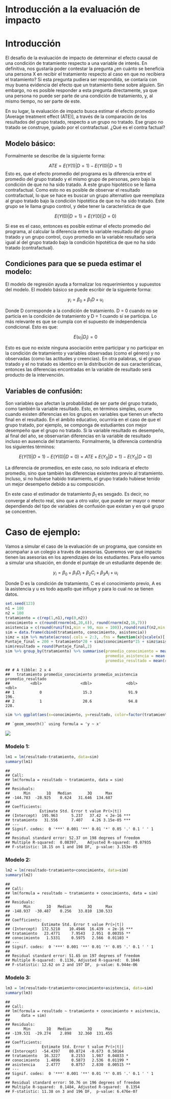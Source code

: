 Introducción a la evaluación de impacto
================

# Introducción

El desafío de la evaluación de impacto de determinar el efecto causal de
una condición de tratamiento respecto a una variable de interés. En
definitiva, nos gustaría poder contestar la pregunta ¿en cuánto se
beneficia una persona X en recibir el tratamiento respecto al caso en
que no recibiera el tratamiento? Si esta pregunta pudiera ser
respondida, se contaría con muy buena evidencia del efecto que un
tratamiento tiene sobre alguien. Sin embargo, no es posible responder a
esta pregunta directamente, ya que una persona no puede ser parte de una
condición de tratamiento, y, al mismo tiempo, no ser parte de este.

En su lugar, la evaluación de impacto busca estimar el efecto promedio
\[Average treatment effect (ATE)\], a través de la comparación de los
resultados del grupo tratado, respecto a un grupo no tratado. Ese grupo
no tratado se construye, guiado por el contrafactual. ¿Qué es el contra
factual?

## Modelo básico:

Formalmente se describe de la siguiente forma:

$$ ATE =E(Y(1)|D=1) - E(Y(0)|D=1) $$ Esto es, que el efecto promedio del
programa es la diferencia entre el promedio del grupo tratado y el mismo
grupo de personas, pero bajo la condición de que no ha sido tratado. A
este grupo hipotético se le llama contrafactual. Como esto no es posible
de observar el resultado contrafactual, lo que se hace es buscar un
grupo alternativo que reemplaza al grupo tratado bajo la condición
hipotética de que no ha sido tratado. Este grupo se le llama grupo
control, y debe tener la característica de que

$$ E(Y(0)|D=1) = E(Y(0)|D=0) $$

Si ese es el caso, entonces es posible estimar el efecto promedio del
programa, al calcular la diferencia entre la variable resultado del
grupo tratado y un grupo control, cuyo promedio en la variable resultado
sería igual al del grupo tratado bajo la condición hipotética de que no
ha sido tratado (contrafactual).

## Condiciones para que se pueda estimar el modelo:

El modelo de regresión ayuda a formalizar los requerimientos y supuestos
del modelo. El modelo básico se puede escribir de la siguiente forma:

$$ y_i = \beta_0 + \beta_1D + u_i $$

Donde D corresponde a la condición de tratamiento. D = 0 cuando no se
particia en la condición de tratamiento y D = 1 cuando sí se participa.
Lo más relevante es que se cumpla con el supuesto de independencia
condicional. Esto es que:

$$ E(u_i|D_i) = 0 $$

Esto es que no existe ninguna asociación entre participar y no
participar en la condición de tratamiento y variables observadas (como
el género) y no observadas (como las actitudes y creencias). En otra
palabras, si el grupo tratado y el no tratado es identico en la
distribución de sus características, entonces las diferencias
encontradas en la variable de resultado será producto de la
intervención.

## Variables de confusión:

Son variables que afectan la probabilidad de ser parte del grupo
tratado, como también la variable resultado. Esto, en términos simples,
ocurre cuando existen diferencias en los grupos en variables que tienen
un efecto final en el resultado. En el ámbito educativo, ocurriría en el
caso de que el grupo tratado, por ejemplo, se componga de estudiantes
con mejor desempeño que el grupo no tratado. Si la variable resultado es
desempeño, al final del año, se observarían diferencias en la variable
de resultado incluso en ausencia del tratamiento. Formalmente, la
diferencia contendría los siguientes términos:

$$ E(Y(1)|D=1) - E(Y(0)|D=0) = ATE + E(Y_0|D=1) - E(Y_0|D=0) $$

La diferencia de promedios, en este caso, no solo indicaría el efecto
promedio, sino que también las diferencias existentes previo al
tratamiento. Incluso, si no hubiese habido tratamiento, el grupo tratado
hubiese tenido un mejor desempeño debido a su composición.

En este caso el estimador de tratamiento $\beta_1$ es sesgado. Es decir,
no converge al efecto real, sino que a otro valor, que puede ser mayor o
menor dependiendo del tipo de variables de confusión que existan y en
qué grupo se concentren.

# Caso de ejemplo:

Vamos a simular el caso de la evaluación de un programa, que consiste en
acompañar a un colegio a través de asesorías. Queremos ver qué impacto
tienen las asesorías en los aprendizajes de los estudiantes. Para ello
vamos a simular una situación, en donde el puntaje de un estudiante
depende de:

$$ y_i = \beta_0 + \beta_1D_i + \beta_2C_i + \beta_3A_i + u_i    $$

Donde D es la condición de tratamiento, C es el conocimiento previo, A
es la asistencia y u es todo aquello que influye y para lo cual no se
tienen datos.

``` r
set.seed(123)
n1 = 100
n2 = 100
tratamiento = c(rep(1,n1),rep(0,n2))
conocimiento = c(round(rnorm(n1,20,6)), round(rnorm(n2,16,7)))
asistencia = c(round(runif(n1,min = 90, max = 100)),round(runif(n2,min = 83, max = 100)))
sim = data.frame(cbind(tratamiento, conocimiento, asistencia))
simz = sim %>% mutate(across(.cols = 2:3, .fns = function(x){scale(x)[,1]}))
Puntaje_final = 200 + tratamiento*20 + simz$conocimiento*15 + simz$asistencia*10 + rnorm(200,0,50)
sim$resultado = round(Puntaje_final,2)
sim %>% group_by(tratamiento) %>% summarise(promedio_conocimiento = mean(conocimiento),
                                            promedio_asistencia = mean(asistencia),
                                            promedio_resultado = mean(resultado))
```

    ## # A tibble: 2 x 4
    ##   tratamiento promedio_conocimiento promedio_asistencia promedio_resultado
    ##         <dbl>                 <dbl>               <dbl>              <dbl>
    ## 1           0                  15.3                91.9               196.
    ## 2           1                  20.6                94.8               228.

``` r
sim %>% ggplot(aes(x=conocimiento, y=resultado, color=factor(tratamiento))) + geom_point() + geom_smooth(method = "lm", se=F)
```

    ## `geom_smooth()` using formula = 'y ~ x'

![](README_files/figure-gfm/unnamed-chunk-2-1.png)<!-- -->

### Modelo 1:

``` r
lm1 = lm(resultado~tratamiento, data=sim)
summary(lm1)
```

    ## 
    ## Call:
    ## lm(formula = resultado ~ tratamiento, data = sim)
    ## 
    ## Residuals:
    ##      Min       1Q   Median       3Q      Max 
    ## -144.783  -28.925    0.624   31.646  134.687 
    ## 
    ## Coefficients:
    ##             Estimate Std. Error t value Pr(>|t|)    
    ## (Intercept)  195.963      5.237   37.42  < 2e-16 ***
    ## tratamiento   31.556      7.407    4.26 3.15e-05 ***
    ## ---
    ## Signif. codes:  0 '***' 0.001 '**' 0.01 '*' 0.05 '.' 0.1 ' ' 1
    ## 
    ## Residual standard error: 52.37 on 198 degrees of freedom
    ## Multiple R-squared:  0.08397,    Adjusted R-squared:  0.07935 
    ## F-statistic: 18.15 on 1 and 198 DF,  p-value: 3.153e-05

### Modelo 2:

``` r
lm2 = lm(resultado~tratamiento+conocimiento, data=sim)
summary(lm2)
```

    ## 
    ## Call:
    ## lm(formula = resultado ~ tratamiento + conocimiento, data = sim)
    ## 
    ## Residuals:
    ##      Min       1Q   Median       3Q      Max 
    ## -148.937  -30.487    0.256   33.810  130.533 
    ## 
    ## Coefficients:
    ##              Estimate Std. Error t value Pr(>|t|)    
    ## (Intercept)  172.5218    10.4946  16.439  < 2e-16 ***
    ## tratamiento   23.4771     7.9543   2.951  0.00355 ** 
    ## conocimiento   1.5331     0.5975   2.566  0.01103 *  
    ## ---
    ## Signif. codes:  0 '***' 0.001 '**' 0.01 '*' 0.05 '.' 0.1 ' ' 1
    ## 
    ## Residual standard error: 51.65 on 197 degrees of freedom
    ## Multiple R-squared:  0.1136, Adjusted R-squared:  0.1046 
    ## F-statistic: 12.62 on 2 and 197 DF,  p-value: 6.944e-06

### Modelo 3:

``` r
lm3 = lm(resultado~tratamiento+conocimiento+asistencia, data=sim)
summary(lm3)
```

    ## 
    ## Call:
    ## lm(formula = resultado ~ tratamiento + conocimiento + asistencia, 
    ##     data = sim)
    ## 
    ## Residuals:
    ##      Min       1Q   Median       3Q      Max 
    ## -139.531  -29.274    2.898   32.360  131.455 
    ## 
    ## Coefficients:
    ##              Estimate Std. Error t value Pr(>|t|)   
    ## (Intercept)  -54.4397    80.8724  -0.673  0.50164   
    ## tratamiento   16.3227     8.2153   1.987  0.04833 * 
    ## conocimiento   1.4896     0.5873   2.536  0.01199 * 
    ## asistencia     2.4777     0.8757   2.830  0.00515 **
    ## ---
    ## Signif. codes:  0 '***' 0.001 '**' 0.01 '*' 0.05 '.' 0.1 ' ' 1
    ## 
    ## Residual standard error: 50.76 on 196 degrees of freedom
    ## Multiple R-squared:  0.1484, Adjusted R-squared:  0.1354 
    ## F-statistic: 11.38 on 3 and 196 DF,  p-value: 6.476e-07
